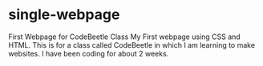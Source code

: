 # single-webpage
First Webpage for CodeBeetle Class
My First webpage using CSS and HTML. This is for a class called CodeBeetle in which I am learning to make websites. I have been coding for about 2 weeks.
